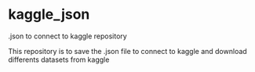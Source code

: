 # kaggle_json
.json to connect to kaggle repository

This repository is to save the .json file to connect to kaggle and download differents datasets from kaggle


